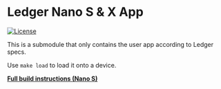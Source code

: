 # Ledger Nano S & X App
[![License](https://img.shields.io/badge/License-Apache%202.0-blue.svg)](https://opensource.org/licenses/Apache-2.0)

This is a submodule that only contains the user app according to Ledger specs.

Use `make load` to load it onto a device.

**[Full build instructions (Nano S)](https://github.com/binance-chain/ledger-wallet-app/blob/master/docs/BUILD.md)**

